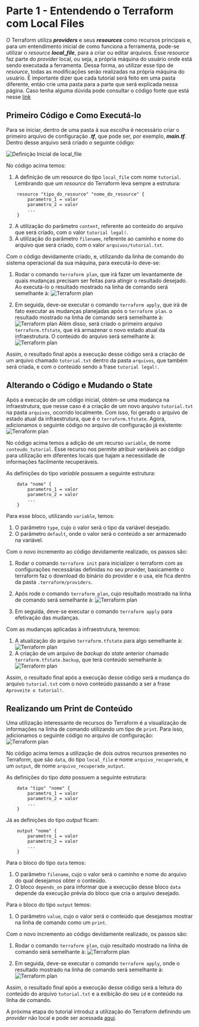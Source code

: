 # Parte 1 - Entendendo o Terraform com Local Files

O Terraform utiliza **_providers_** e seus **_resources_** como recursos principais e, para um entendimento inicial de como funciona a ferramenta, pode-se utilizar o _resource_ **_local_file_**, para a criar ou editar arquivos. Esse _resource_ faz parte do _provider_ local, ou seja, a própria máquina do usuário onde está sendo executada a ferramenta. Dessa forma, ao utilizar esse tipo de _resource_, todas as modificações serão realizadas na própria máquina do usuário.
É importante dizer que cada tutorial será feito em uma pasta diferente, então crie uma pasta para a parte que será explicada nessa página.
Caso tenha alguma dúvida pode consultar o código fonte que está nesse [link](https://github.com/DevOps-para-iniciantes/IaC/tree/master/parte1)

## Primeiro Código e Como Executá-lo

Para se iniciar, dentro de uma pasta à sua escolha é necessário criar o primeiro arquivo de configuração **_.tf_**, que pode ser, por exemplo, **_main.tf_**. Dentro desse arquivo será criado o seguinte código:

![Definição Inicial de local_file](images/local_file_initial.png)

No código acima temos:

1. A definição de um resource do tipo ```local_file``` com nome ```tutorial```. Lembrando que um _resource_ do Terraform leva sempre a estrutura:

```
    resource "tipo_do_resource" "nome_do_resource" {
        parametro_1 = valor
        parametro_2 = valor
        ...
    }
```

2. A utilização do parâmetro ```content```, referente ao conteúdo do arquivo que será criado, com o valor ```tutorial legal!```.
3. A utilização do parâmetro ```filename```, referente ao caminho e nome do arquivo que será criado, com o valor ```arquivos/tutorial.txt```.

Com o código devidamente criado, e, utilizando da linha de comando do sistema operacional da sua máquina, para executá-lo deve-se:

1. Rodar o comando ```terraform plan```, que irá fazer um levantamente de quais mudanças precisam ser feitas para atingir o resultado desejado. Ao executá-lo o resultado mostrado na linha de comando será semelhante à:
![Terraform plan](images/terraform_plan.png)

2. Em seguida, deve-se executar o comando ```terraform apply```, que irá de fato executar as mudanças planejadas após o ```terraform plan```. o resultado mostrado na linha de comando será semelhante à:
![Terraform plan](images/terraform_apply.png)
Além disso, será criado o primeiro arquivo ```terraform.tfstate```, que irá armazenar o novo estado atual da infraestrutura. O conteúdo do arquivo será semelhante à:
![Terraform plan](images/terraform_initial_state.png)

Assim, o resultado final após a execução desse código será a criação de um arquivo chamado ```tutorial.txt``` dentro da pasta ```arquivos```, que também será criada, e com o conteúdo sendo a frase ```tutorial legal!```.

## Alterando o Código e Mudando o State

Após a execução de um código inicial, obtém-se uma mudança na infraestrutura, que nesse caso é a criação de um novo arquivo ```tutorial.txt``` na pasta ```arquivos```, ocorrido localmente.
Com isso, foi gerado o arquivo de estado atual da infraestrutura, que é
o ```terraform.tfstate```. Agora, adicionamos o seguinte código no arquivo de configuração já existente:
![Terraform plan](images/terraform_primeira_mudanca.png)

No código acima temos a adição de um recurso ```variable```, de nome ```conteudo_tutorial```. Esse recurso nos permite atribuir variáveis ao código para utilização em diferentes locais que hajam a necessidade de informações facilmente recuperáveis.

As definições do tipo _variable_ possuem a seguinte estrutura:

```
    data "nome" {
        parametro_1 = valor
        parametro_2 = valor
        ...
    }
```

Para esse bloco, utilizando ```variable```, temos:

1. O parâmetro ```type```, cujo o valor será o tipo da variável desejado.
2. O parâmetro ```default```, onde o valor será o conteúdo a ser armazenado na variável.

Com o novo incremento ao código devidamente realizado, os passos são:
1. Rodar o comando `terraform init` para inicializer o terraform com as configurações necessárias definidas no seu provider, basicamente o terraform faz o download do binário do provider e o usa, ele fica dentro da pasta `.terraform/providers`.
2. Após rode o comando ```terraform plan```, cujo resultado mostrado na linha de comando será semelhante à:
![Terraform plan](images/terraform_novo_plan.png)

3. Em seguida, deve-se executar o comando ```terraform apply``` para efetivação das mudanças.

Com as mudanças aplicadas à infraestrutura, teremos:

1. A atualização do arquivo ```terraform.tfstate``` para algo semelhante à:
![Terraform plan](images/novo_state.png)
2. A criação de um arquivo de _backup_ do _state_ anterior chamado ```terraform.tfstate.backup```, que terá conteúdo semelhante à:
![Terraform plan](images/state_backup.png)

Assim, o resultado final após a execução desse código será a mudança do arquivo ```tutorial.txt``` com o novo conteúdo passando a ser a frase ```Aproveite o tutorial!```.

## Realizando um Print de Conteúdo

Uma utilização interessante de recursos do Terraform é a visualização de informações na linha de comando utilizando um tipo de ```print```. Para isso, adicionamos o seguinte código no arquivo de configuração:
![Terraform plan](images/terraform_segunda_mudanca.png)

No código acima temos a utilização de dois outros recursos presentes no Terraform, que são ```data```, do tipo ```local_file``` e nome ```arquivo_recuperado```, e um ```output```, de nome ```arquivo_recuperado_output```.

As definições do tipo _data_ possuem a seguinte estrutura:

```
    data "tipo" "nome" {
        parametro_1 = valor
        parametro_2 = valor
        ...
    }
```

Já as definições do tipo _output_ ficam:

```
    output "nome" {
        parametro_1 = valor
        parametro_2 = valor
        ...
    }
```

Para o bloco do tipo ```data``` temos:

1. O parâmetro ```filename```, cujo o valor será o caminho e nome do arquivo do qual desejamos obter o conteúdo.
2. O bloco ```depends_on``` para informar que a execução desse bloco ```data``` depende da execução prévia do bloco que cria o arquivo desejado.

Para o bloco do tipo ```output``` temos:

1. O parâmetro ```value```, cujo o valor será o conteúdo que desejamos mostrar na linha de comando como um ```print```.

Com o novo incremento ao código devidamente realizado, os passos são:

1. Rodar o comando ```terraform plan```, cujo resultado mostrado na linha de comando será semelhante à:
![Terraform plan](images/terraform_plan_print.png)

2. Em seguida, deve-se executar o comando ```terraform apply```, onde o resultado mostrado na linha de comando será semelhante à:
![Terraform plan](images/terraform_apply_output.png)

Assim, o resultado final após a execução desse código será a leitura do conteúdo do arquivo ```tutorial.txt``` e a exibição do seu ```id``` e conteúdo na linha de comando.

A próxima etapa do tutorial introduz a utilização do Terraform definindo um _provider_ não local e pode ser acessada [aqui](../parte2/main.md).

